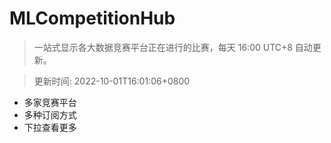 # MLCompetitionHub

> 一站式显示各大数据竞赛平台正在进行的比赛，每天 16:00 UTC+8 自动更新。
  
> 更新时间: 2022-10-01T16:01:06+0800 

* 多家竞赛平台
* 多种订阅方式
* 下拉查看更多